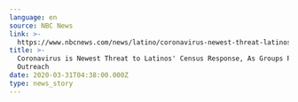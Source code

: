 ```yaml
---
language: en
source: NBC News
link: >-
  https://www.nbcnews.com/news/latino/coronavirus-newest-threat-latinos-census-response-groups-pivot-outreach-n1170011
title: >-
  Coronavirus is Newest Threat to Latinos' Census Response, As Groups Pivot on
  Outreach
date: 2020-03-31T04:38:00.000Z
type: news_story
---
```


